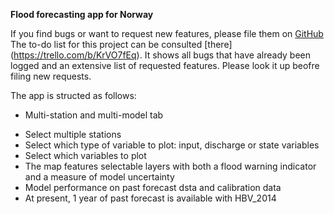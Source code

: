 **Flood forecasting app for Norway**

If you find bugs or want to request new features, please file them on [GitHub](https://github.com/fbaffie/Flood_forecasting/issues)                           
The to-do list for this project can be consulted [there] (https://trello.com/b/KrVO7fEq).
It shows all bugs that have already been logged and an extensive list of requested features. Please look it up beofre filing new requests.

The app is structed as follows:
- Multi-station and multi-model tab </b> </big> </p>
- Select multiple stations
- Select which type of variable to plot: input, discharge or state variables 
- Select which variables to plot
- The map features selectable layers with both a flood warning indicator and a measure of model uncertainty
- Model performance on past forecast dsta and calibration data
- At present, 1 year of past forecast is available with HBV_2014